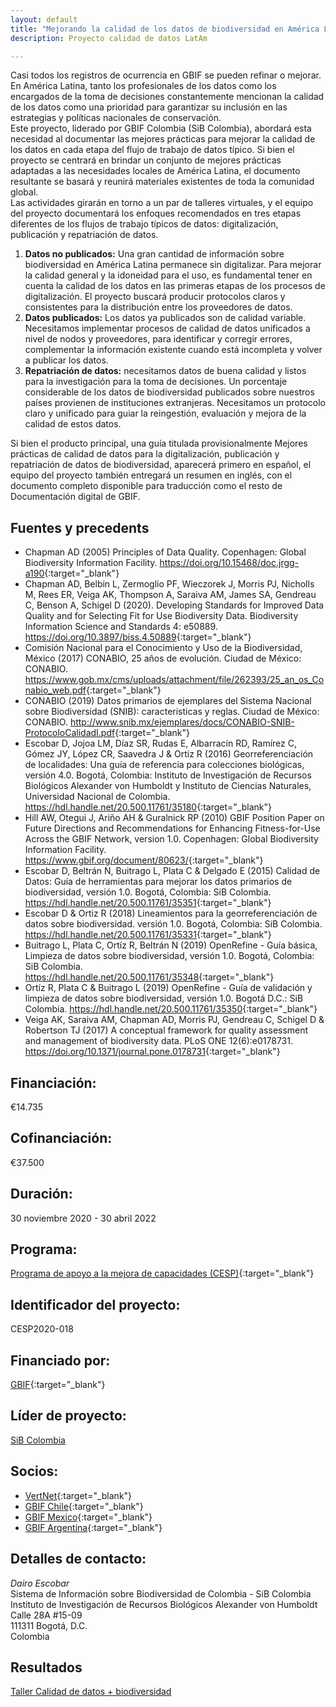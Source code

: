 ```yaml
---
layout: default
title: "Mejorando la calidad de los datos de biodiversidad en América Latina: documentando las mejores prácticas en los flujos de trabajo y ciclos de vida de los datos"
description: Proyecto calidad de datos LatAm

---
```


Casi todos los registros de ocurrencia en GBIF se pueden refinar o mejorar. En América Latina, tanto los profesionales de los datos como los encargados de la toma de decisiones constantemente mencionan la calidad de los datos como una prioridad para garantizar su inclusión en las estrategias y políticas nacionales de conservación.  
Este proyecto, liderado por GBIF Colombia (SiB Colombia), abordará esta necesidad al documentar las mejores prácticas para mejorar la calidad de los datos en cada etapa del flujo de trabajo de datos típico. Si bien el proyecto se centrará en brindar un conjunto de mejores prácticas adaptadas a las necesidades locales de América Latina, el documento resultante se basará y reunirá materiales existentes de toda la comunidad global.   
Las actividades girarán en torno a un par de talleres virtuales, y el equipo del proyecto documentará los enfoques recomendados en tres etapas diferentes de los flujos de trabajo típicos de datos: digitalización, publicación y repatriación de datos.  
1.	**Datos no publicados:** Una gran cantidad de información sobre biodiversidad en América Latina permanece sin digitalizar. Para mejorar la calidad general y la idoneidad para el uso, es fundamental tener en cuenta la calidad de los datos en las primeras etapas de los procesos de digitalización. El proyecto buscará producir protocolos claros y consistentes para la distribución entre los proveedores de datos.
2.	**Datos publicados:** Los datos ya publicados son de calidad variable. Necesitamos implementar procesos de calidad de datos unificados a nivel de nodos y proveedores, para identificar y corregir errores, complementar la información existente cuando está incompleta y volver a publicar los datos.
3.	**Repatriación de datos:** necesitamos datos de buena calidad y listos para la investigación para la toma de decisiones. Un porcentaje considerable de los datos de biodiversidad publicados sobre nuestros países provienen de instituciones extranjeras. Necesitamos un protocolo claro y unificado para guiar la reingestión, evaluación y mejora de la calidad de estos datos.  

Si bien el producto principal, una guía titulada provisionalmente Mejores prácticas de calidad de datos para la digitalización, publicación y repatriación de datos de biodiversidad, aparecerá primero en español, el equipo del proyecto también entregará un resumen en inglés, con el documento completo disponible para traducción como el resto de Documentación digital de GBIF.  

## Fuentes y precedents

- Chapman AD (2005) Principles of Data Quality. Copenhagen: Global Biodiversity Information Facility. <https://doi.org/10.15468/doc.jrgg-a190>{:target="_blank"}
- Chapman AD, Belbin L, Zermoglio PF, Wieczorek J, Morris PJ, Nicholls M, Rees ER, Veiga AK, Thompson A, Saraiva AM, James SA, Gendreau C, Benson A, Schigel D (2020). Developing Standards for Improved Data Quality and for Selecting Fit for Use Biodiversity Data. Biodiversity Information Science and Standards 4: e50889. <https://doi.org/10.3897/biss.4.50889>{:target="_blank"}
- Comisión Nacional para el Conocimiento y Uso de la Biodiversidad, México (2017) CONABIO, 25 años de evolución. Ciudad de México: CONABIO. <https://www.gob.mx/cms/uploads/attachment/file/262393/25_an_os_Conabio_web.pdf>{:target="_blank"}
- CONABIO (2019) Datos primarios de ejemplares del Sistema Nacional sobre Biodiversidad (SNIB): características y reglas. Ciudad de México: CONABIO. <http://www.snib.mx/ejemplares/docs/CONABIO-SNIB-ProtocoloCalidadI.pdf>{:target="_blank"}
- Escobar D, Jojoa LM, Díaz SR, Rudas E, Albarracín RD, Ramírez C, Gómez JY, López CR, Saavedra J & Ortiz R (2016) Georreferenciación de localidades: Una guía de referencia para colecciones biológicas, versión 4.0. Bogotá, Colombia: Instituto de Investigación de Recursos Biológicos Alexander von Humboldt y Instituto de Ciencias Naturales, Universidad Nacional de Colombia. <https://hdl.handle.net/20.500.11761/35180>{:target="_blank"}
- Hill AW, Otegui J, Ariño AH & Guralnick RP (2010) GBIF Position Paper on Future Directions and Recommendations for Enhancing Fitness-for-Use Across the GBIF Network, version 1.0. Copenhagen: Global Biodiversity Information Facility. <https://www.gbif.org/document/80623/>{:target="_blank"}
- Escobar D, Beltrán N, Buitrago L, Plata C & Delgado E (2015) Calidad de Datos: Guía de herramientas para mejorar los datos primarios de biodiversidad, versión 1.0. Bogotá, Colombia: SiB Colombia. <https://hdl.handle.net/20.500.11761/35351>{:target="_blank"}
- Escobar D & Ortiz R (2018) Lineamientos para la georreferenciación de datos sobre biodiversidad. versión 1.0. Bogotá, Colombia: SiB Colombia. <https://hdl.handle.net/20.500.11761/35331>{:target="_blank"}
- Buitrago L, Plata C, Ortíz R, Beltrán N (2019) OpenRefine - Guía básica, Limpieza de datos sobre biodiversidad, versión 1.0. Bogotá, Colombia: SiB Colombia. <https://hdl.handle.net/20.500.11761/35348>{:target="_blank"}
- Ortíz R, Plata C & Buitrago L (2019) OpenRefine - Guía de validación y limpieza de datos sobre biodiversidad, versión 1.0. Bogotá D.C.: SiB Colombia. <https://hdl.handle.net/20.500.11761/35350>{:target="_blank"}
- Veiga AK, Saraiva AM, Chapman AD, Morris PJ, Gendreau C, Schigel D & Robertson TJ (2017) A conceptual framework for quality assessment and management of biodiversity data. PLoS ONE 12(6):e0178731. <https://doi.org/10.1371/journal.pone.0178731>{:target="_blank"}


## Financiación: 

€14.735

## Cofinanciación: 

€37.500

## Duración: 

30 noviembre 2020 - 30 abril 2022

## Programa: 

[Programa de apoyo a la mejora de capacidades (CESP)](https://www.gbif.org/programme/82219){:target="_blank"}

## Identificador del proyecto: 

CESP2020-018

## Financiado por:

[GBIF](http://www.gbif.org/){:target="_blank"}

## Líder de proyecto:

[SiB Colombia](https://biodiversidad.co/)

## Socios:

* [VertNet](http://vertnet.org/index.html){:target="_blank"}
* [GBIF Chile](https://www.gbif.org/country/CL/about){:target="_blank"}
* [GBIF Mexico](https://www.gbif.org/country/MX/about){:target="_blank"}
* [GBIF Argentina](https://www.gbif.org/country/AR/about){:target="_blank"}

## Detalles de contacto:

*Dairo Escobar*  
Sistema de Información sobre Biodiversidad de Colombia - SiB Colombia  
Instituto de Investigación de Recursos Biológicos Alexander von Humboldt  
Calle 28A #15-09  
111311 Bogotá, D.C.  
Colombia


## Resultados

[Taller Calidad de datos + biodiversidad](https://biodiversidad.co/comunidad/formacion/taller-CESP-DQ-2021)
